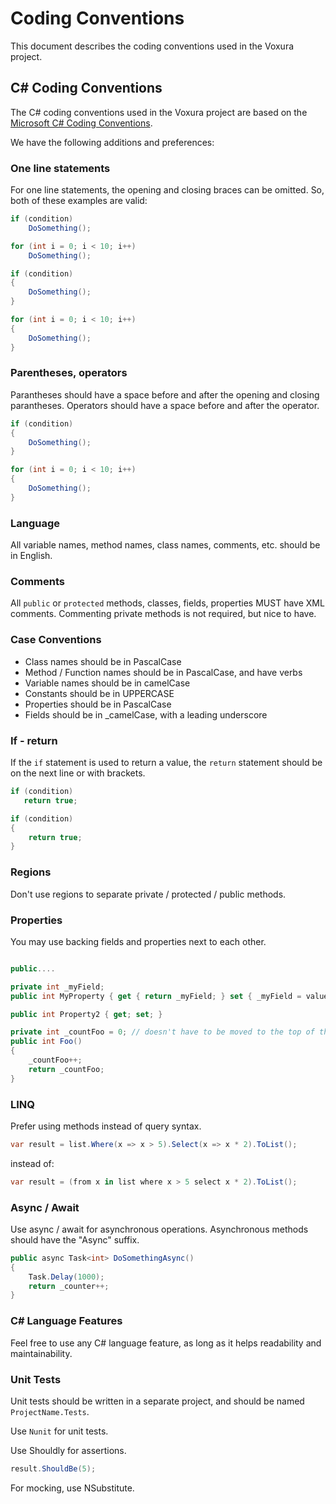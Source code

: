# Coding Conventions

This document describes the coding conventions used in the Voxura project.

## C# Coding Conventions

The  C# coding conventions used in the Voxura project are based on the [Microsoft C# Coding Conventions](https://docs.microsoft.com/en-us/dotnet/csharp/programming-guide/inside-a-program/coding-conventions). 

We have the following additions and preferences:

### One line statements
For one line statements, the opening and closing braces can be omitted. So, both of these examples are valid:

```csharp
if (condition) 
    DoSomething();

for (int i = 0; i < 10; i++) 
    DoSomething();
```

```csharp
if (condition) 
{
    DoSomething();
}

for (int i = 0; i < 10; i++) 
{
    DoSomething();
}
```

### Parentheses, operators
Parantheses should have a space before and after the opening and closing parantheses. Operators should have a space before and after the operator. 

```csharp
if (condition) 
{
    DoSomething();
}

for (int i = 0; i < 10; i++) 
{
    DoSomething();
}
```

### Language
All variable names, method names, class names, comments, etc. should be in English.

### Comments
All `public` or `protected` methods, classes, fields, properties MUST have XML comments. Commenting private methods is not required, but nice to have.



### Case Conventions
- Class names should be in PascalCase
- Method / Function names should be in PascalCase, and have verbs
- Variable names should be in camelCase
- Constants should be in UPPERCASE
- Properties should be in PascalCase
- Fields should be in _camelCase, with a leading underscore


### If - return
If the `if` statement is used to return a value, the `return` statement should be on the next line or with brackets. 

```csharp
if (condition)
   return true;

if (condition)
{
    return true;
}
```

### Regions
Don't use regions to separate private / protected / public methods. 

### Properties
You may use backing fields and properties next to each other.

```csharp

public....

private int _myField;
public int MyProperty { get { return _myField; } set { _myField = value; } }

public int Property2 { get; set; }

private int _countFoo = 0; // doesn't have to be moved to the top of the file
public int Foo()
{
    _countFoo++;
    return _countFoo;
}
```

### LINQ
Prefer using methods instead of query syntax. 

```csharp
var result = list.Where(x => x > 5).Select(x => x * 2).ToList();
```

instead of:

```csharp
var result = (from x in list where x > 5 select x * 2).ToList();
```
### Async / Await
Use async / await for asynchronous operations. Asynchronous methods should have the "Async" suffix.

```csharp
public async Task<int> DoSomethingAsync()
{
    Task.Delay(1000);
    return _counter++;
}
```

### C# Language Features
Feel free to use any C# language feature, as long as it helps readability and maintainability.

### Unit Tests
Unit tests should be written in a separate project, and should be named `ProjectName.Tests`.

Use `Nunit` for unit tests.

Use Shouldly for assertions.

```csharp
result.ShouldBe(5);
```

For mocking, use NSubstitute.


